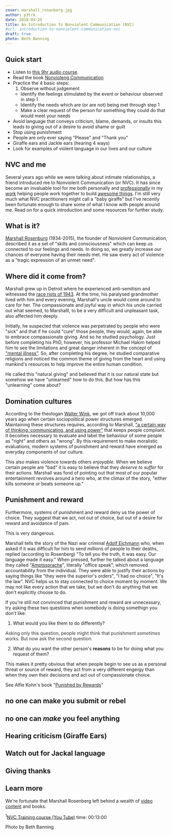 ```yaml
---
cover: marshall_rosenberg.jpg
author: p3trk
date: 2018-04-25
title: An Introduction to Nonviolent Communication (NVC)
#url: introduction-to-nonviolent-communication-nvc
draft: true
photo: Beth Banning
---
```


## Quick start
> 
- Listen to [this 9hr audio course](https://www.youtube.com/watch?v=O4tUVqsjQ2I).
- Read the book [Nonvioleng Communication](https://read.amazon.co.uk/kp/embed?asin=B07C6JQZ7H&preview=newtab&linkCode=kpe&ref_=cm_sw_r_kb_dp_ibH5Ab9502BYP)
- Practice the 4 basic steps:
  1. Observe without judgement
  -  Identify the feelings stimulated by the event or behaviour observed in step 1
  - Identify the needs which are (or are not) being met through step 1
  - Make a clear request of the person for something they could do that would meet your needs
- Avoid language that conveys criticism, blame, demands, or insults this leads to giving out of a desire to avoid shame or guilt
- Stop using punishment
- People are only ever saying "Please" and "Thank you"
- Giraffe ears and Jackle ears (hearing 4 ways)
- Look for examples of violent language in our lives and our culture

## NVC and me

Several years ago while we were talking about intimate relationships, a friend introduced me to Nonviolent Communication (or NVC). It has since become an invaluable tool for me both personally and [professionally](/cv) in my [work](http://www.bbc.co.uk/iplayer) helping people work together to build [awesome things](http://www.gov.uk). I'm still very much what NVC practitioners might call a "baby giraffe" but I've recently been fortunate enough to share some of what I know with people around me. Read on for a quick introduction and some resources for further study.

## What is it?

[Marshall Rosenburg](https://en.wikipedia.org/wiki/Marshall_Rosenberg) (1934-2015), the founder of Nonviolent Communication, described it as a set of "skills and consciousness" which can keep us connected to our feelings and needs. In doing so, we greatly increase our chances of everyone having their needs met. He saw every act of violence as a "tragic expression of an unmet need".

## Where did it come from?
Marshall grew up in Detroit where he experienced anti-semitism and witnessed the [race riots of 1943](https://en.wikipedia.org/wiki/Detroit_race_riot_of_1943). At the time, his paralysed grandmother lived with him and every evening, Marshall's uncle would come around to care for her. The compassionate and joyful way in which his uncle carried out what seemed, to Marshalll, to be a very difficult and unpleasant task, also affected him deeply. 

Initially, he suspected that violence was perpetrated by people who were "sick" and that if he could "cure" those people, they would, again, be able to embrace compassionate giving. And so he studied psychology. Just before completing his PhD, however, his professor Michael Hakim helped him to see the limitations and great danger inherent in the concept of ["mental illness"](https://www.youtube.com/watch?v=O4tUVqsjQ2I&t=7%3A00). So, after completing his degree, he studied comparative religions and noticed the common theme of giving from the heart and using mankind's resources to help improve the entire human condition.

He called this "natural giving" and believed that it is our natural state but somehow we have "unlearned" how to do this. But how has this "unlearning" come about?

## Domination cultures
According to the theologan [Walter Wink](https://en.wikipedia.org/wiki/Walter_Wink), we got off track about 10,000 years ago when certain sociopolitical power structures emerged. Maintaining these structures requires, according to Marshall, ["a certain way of thinking, communicating, and using power"](https://www.youtube.com/watch?v=O4tUVqsjQ2I&t=12:20) that keeps people compliant. It becomes necessary to evaluate and label the behaviour of some people as "right" and others as "wrong". By this requirement to make moralistic evaluations, modern systems of punishment and reward have emerged as everyday components of our culture.

This also makes violence towards others _enjoyable_. When we believe certain people are "bad" it is easy to believe that they _deserve to suffer_ for their actions. Marshall was fond of pointing out that most of our popular entertainment revolves around a hero who, at the climax of the story, "either kills someone or beats someone up."

## Punishment and reward
Furthermore, systems of punishment and reward deny us the power of choice. They suggest that we act, not out of choice, but out of a desire for reward and avoidance of pain.

This is very dangerous.

Marshall tells the story of the Nazi war criminal [Adolf Eichmann](https://en.wikipedia.org/wiki/Adolf_Eichmann) who, when asked if it was difficult for him to send millions of people to their deaths, replied (according to Rosenberg) "To tell you the truth, it was easy. Our language made it easy." When pressed, further he talked about a language they called "[Amptssprache](https://en.wiktionary.org/wiki/Amtssprache)", literally "office speak", which removed accountability from the individual. They were able to justify their actions by saying things like "they were the superior's orders", "I had no choice", "It's the law". NVC helps us to stay connected to choice moment by moment. We may not like every action that we take, but we don't do anything that we don't explicitly choose to do.

If you're still not convinced that punishment and reward are unnecessary, try asking these two questions when somebody is doing somethign you don't like:
1. What would you like them to do differently?

  <span style="color: #333">Asking only this question, people might think that punishment _sometimes_ works. But now ask the second question.</span>

2. What do you want the other person's **reasons** to be for doing what you request of them?

This makes it pretty obvious that when people begin to see us as a personal threat or source of reward, they act from a very different engergy than when they own their decisions and act out of compassionate choice. 

See Alfie Kohn's book "[Punished by Rewards](https://www.alfiekohn.org/punished-rewards/)"

## no one can make you submit or rebel
## no one can _make_ you feel anything
## Hearing criticism (Giraffe Ears)
## Watch out for Jackal language
## Giving thanks


## Learn more
We're fortunate that Marshall Rosenberg left behind a wealth of [video content](https://www.youtube.com/results?search_query=marshall+rosenberg) and books.


<sup>1</sup>[NVC Training course (You Tube)](https://www.youtube.com/watch?v=O4tUVqsjQ2I) time: 00:13:00

Photo by Beth Banning
